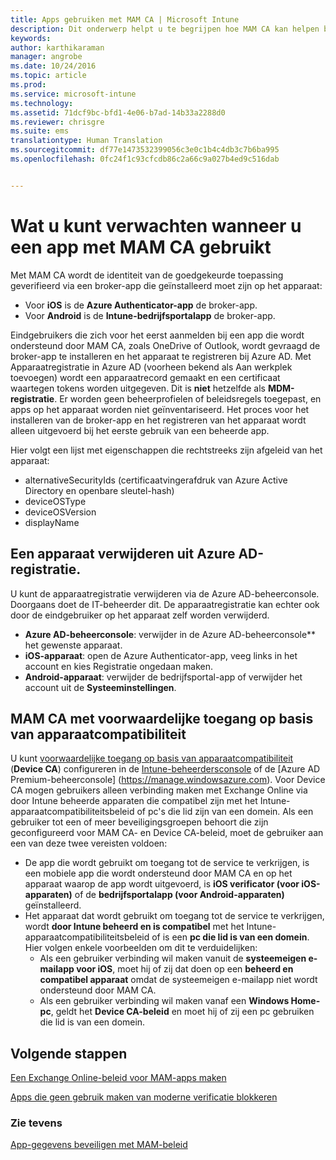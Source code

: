 ```yaml
---
title: Apps gebruiken met MAM CA | Microsoft Intune
description: Dit onderwerp helpt u te begrijpen hoe MAM CA kan helpen bij het beheren van welke apps toegang hebben tot O365-services.
keywords: 
author: karthikaraman
manager: angrobe
ms.date: 10/24/2016
ms.topic: article
ms.prod: 
ms.service: microsoft-intune
ms.technology: 
ms.assetid: 71dcf9bc-bfd1-4e06-b7ad-14b33a2288d0
ms.reviewer: chrisgre
ms.suite: ems
translationtype: Human Translation
ms.sourcegitcommit: df77e1473532399056c3e0c1b4c4db3c7b6ba995
ms.openlocfilehash: 0fc24f1c93cfcdb86c2a66c9a027b4ed9c516dab


---
```

# <a name="what-to-expect-when-using-an-app-with-mam-ca"></a>Wat u kunt verwachten wanneer u een app met MAM CA gebruikt
Met MAM CA wordt de identiteit van de goedgekeurde toepassing geverifieerd via een broker-app die geïnstalleerd moet zijn op het apparaat:
*  Voor **iOS** is de **Azure Authenticator-app** de broker-app.
* Voor **Android** is de **Intune-bedrijfsportalapp** de broker-app. 

Eindgebruikers die zich voor het eerst aanmelden bij een app die wordt ondersteund door MAM CA, zoals OneDrive of Outlook, wordt gevraagd de broker-app te installeren en het apparaat te registreren bij Azure AD. Met Apparaatregistratie in Azure AD (voorheen bekend als Aan werkplek toevoegen) wordt een apparaatrecord gemaakt en een certificaat waartegen tokens worden uitgegeven.  Dit is **niet** hetzelfde als **MDM-registratie**. Er worden geen beheerprofielen of beleidsregels toegepast, en apps op het apparaat worden niet geïnventariseerd.  Het proces voor het installeren van de broker-app en het registreren van het apparaat wordt alleen uitgevoerd bij het eerste gebruik van een beheerde app.

Hier volgt een lijst met eigenschappen die rechtstreeks zijn afgeleid van het apparaat:

* alternativeSecurityIds (certificaatvingerafdruk van Azure Active Directory en openbare sleutel-hash)
* deviceOSType
* deviceOSVersion
* displayName

## <a name="to-remove-a-device-from-azure-ad-registration"></a>Een apparaat verwijderen uit Azure AD-registratie.
U kunt de apparaatregistratie verwijderen via de Azure AD-beheerconsole. Doorgaans doet de IT-beheerder dit.  De apparaatregistratie kan echter ook door de eindgebruiker op het apparaat zelf worden verwijderd.

* **Azure AD-beheerconsole**: verwijder in de Azure AD-beheerconsole** het gewenste apparaat.
* **iOS-apparaat**: open de Azure Authenticator-app, veeg links in het account en kies Registratie ongedaan maken.  
* **Android-apparaat**: verwijder de bedrijfsportal-app of verwijder het account uit de **Systeeminstellingen**.



## <a name="mam-ca-with-conditional-access-based-on-device-compliance"></a>MAM CA met voorwaardelijke toegang op basis van apparaatcompatibiliteit  

U kunt [voorwaardelijke toegang op basis van apparaatcompatibiliteit](restrict-access-to-email-and-o365-services-with-microsoft-intune.md) (**Device CA**) configureren in de [Intune-beheerdersconsole](https://manage.microsoft.com) of de [Azure AD Premium-beheerconsole] (https://manage.windowsazure.com). Voor Device CA mogen gebruikers alleen verbinding maken met Exchange Online via door Intune beheerde apparaten die compatibel zijn met het Intune-apparaatcompatibiliteitsbeleid of pc's die lid zijn van een domein.  Als een gebruiker tot een of meer beveiligingsgroepen behoort die zijn geconfigureerd voor MAM CA- en Device CA-beleid, moet de gebruiker aan een van deze twee vereisten voldoen:
* De app die wordt gebruikt om toegang tot de service te verkrijgen, is een mobiele app die wordt ondersteund door MAM CA en op het apparaat waarop de app wordt uitgevoerd, is **iOS verificator (voor iOS-apparaten)** of de **bedrijfsportalapp (voor Android-apparaten)** geïnstalleerd.
* Het apparaat dat wordt gebruikt om toegang tot de service te verkrijgen, wordt **door Intune beheerd en is compatibel** met het Intune-apparaatcompatibiliteitsbeleid of is een **pc die lid is van een domein**.  Hier volgen enkele voorbeelden om dit te verduidelijken:
  * Als een gebruiker verbinding wil maken vanuit de **systeemeigen e-mailapp voor iOS**, moet hij of zij dat doen op een **beheerd en compatibel apparaat** omdat de systeemeigen e-mailapp niet wordt ondersteund door MAM CA.
  * Als een gebruiker verbinding wil maken vanaf een **Windows Home-pc**, geldt het **Device CA-beleid** en moet hij of zij een pc gebruiken die lid is van een domein.




## <a name="next-steps"></a>Volgende stappen
[Een Exchange Online-beleid voor MAM-apps maken](mam-ca-for-exchange-online.md)

[Apps die geen gebruik maken van moderne verificatie blokkeren](block-apps-with-no-modern-authentication.md)

### <a name="see-also"></a>Zie tevens

[App-gegevens beveiligen met MAM-beleid](protect-app-data-using-mobile-app-management-policies-with-microsoft-intune.md)



<!--HONumber=Nov16_HO2-->


